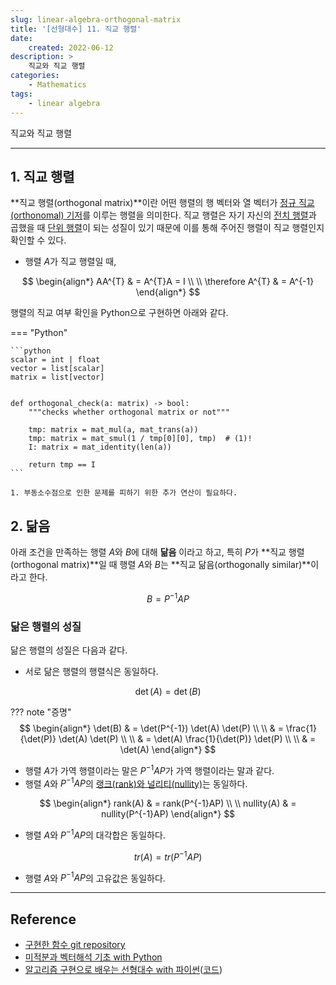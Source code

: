 ```yaml
---
slug: linear-algebra-orthogonal-matrix
title: '[선형대수] 11. 직교 행렬'
date:
    created: 2022-06-12
description: >
    직교와 직교 행렬
categories:
    - Mathematics
tags:
    - linear algebra
---
```


직교와 직교 행렬  

<!-- more -->

---

## 1. 직교 행렬

**직교 행렬(orthogonal matrix)**이란 어떤 행렬의 행 벡터와 열 벡터가 [정규 직교(orthonomal) 기저](2022-06-06-linear_algebra_orthogonal_qr_decomposition.md/#직교-정규-직교-벡터-정규-직교-공간-정규화)를 이루는 행렬을 의미한다. 직교 행렬은 자기 자신의 [전치 행렬](2022-05-19-linear_algebra_various_matrix.md/#1-전치-행렬)과 곱했을 때 [단위 행렬](2022-05-19-linear_algebra_various_matrix.md/#4-단위-행렬)이 되는 성질이 있기 때문에 이를 통해 주어진 행렬이 직교 행렬인지 확인할 수 있다.  

- 행렬 $A$가 직교 행렬일 때,

$$
\begin{align*}
AA^{T} & = A^{T}A = I \\
\\
\therefore A^{T} & = A^{-1}
\end{align*}
$$

행렬의 직교 여부 확인을 Python으로 구현하면 아래와 같다.  

=== "Python"

    ```python
    scalar = int | float
    vector = list[scalar]
    matrix = list[vector]


    def orthogonal_check(a: matrix) -> bool:
        """checks whether orthogonal matrix or not"""

        tmp: matrix = mat_mul(a, mat_trans(a))
        tmp: matrix = mat_smul(1 / tmp[0][0], tmp)  # (1)!
        I: matrix = mat_identity(len(a))

        return tmp == I
    ```

    1. 부동소수점으로 인한 문제를 피하기 위한 추가 연산이 필요하다.  

## 2. 닮음

아래 조건을 만족하는 행렬 $A$와 $B$에 대해 **닮음** 이라고 하고, 특히 $P$가 **직교 행렬(orthogonal matrix)**일 때 행렬 $A$와 $B$는 **직교 닮음(orthogonally similar)**이라고 한다.  

$$
B = P^{-1}AP
$$

### 닮은 행렬의 성질

닮은 행렬의 성질은 다음과 같다.  

- 서로 닮은 행렬의 행렬식은 동일하다.

$$
\det(A) = \det(B)
$$

??? note "증명"
    $$
    \begin{align*}
    \det(B) & = \det(P^{-1}) \det(A) \det(P) \\
    \\
    & = \frac{1}{\det(P)} \det(A) \det(P) \\
    \\
    & =  \det(A) \frac{1}{\det(P)} \det(P) \\
    \\
    & =  \det(A)
    \end{align*}
    $$


- 행렬 $A$가 가역 행렬이라는 말은 $P^{-1}AP$가 가역 행렬이라는 말과 같다.
- 행렬 $A$와 $P^{-1}AP$의 [랭크(rank)와 널리티(nullity)](2022-05-29-linear_algebra_basis_dimension.md/#7-랭크와-널리티)는 동일하다.

$$
\begin{align*}
rank(A) & = rank(P^{-1}AP) \\
\\
nullity(A) & = nullity(P^{-1}AP)
\end{align*}
$$

- 행렬 $A$와 $P^{-1}AP$의 대각합은 동일하다.

$$
tr(A) = tr(P^{-1}AP)
$$

- 행렬 $A$와 $P^{-1}AP$의 고유값은 동일하다.

---
## Reference
- [구현한 함수 git repository](https://github.com/djccnt15/mathematics)
- [미적분과 벡터해석 기초 with Python](http://www.kyobobook.co.kr/product/detailViewKor.laf?mallGb=KOR&ejkGb=KOR&barcode=9791160735314)
- [알고리즘 구현으로 배우는 선형대수 with 파이썬](http://www.kyobobook.co.kr/product/detailViewKor.laf?mallGb=KOR&ejkGb=KOR&barcode=9791165921125)([코드](https://github.com/bjpublic/linearalgebra))